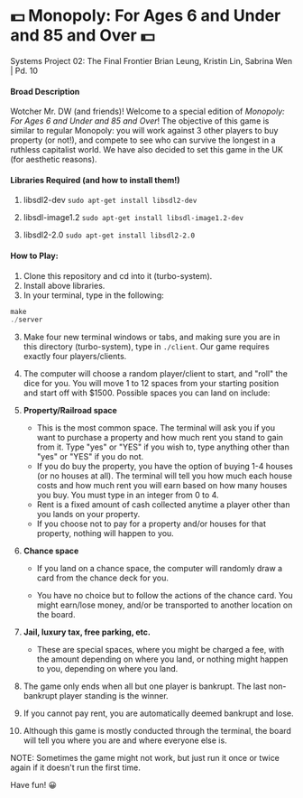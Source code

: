 # :dollar: **Monopoly: For Ages 6 and Under and 85 and Over** :dollar:
Systems Project 02: The Final Frontier
Brian Leung, Kristin Lin, Sabrina Wen | Pd. 10

#### Broad Description ####
Wotcher Mr. DW (and friends)! Welcome to a special edition of *Monopoly: For Ages 6 and Under and 85 and Over*! The objective of this game is similar to regular Monopoly: you will work against 3 other players to buy property (or not!), and compete to see who can survive the longest in a ruthless capitalist world. We have also decided to set this game in the UK (for aesthetic reasons).

#### Libraries Required (and how to install them!) ####
1. libsdl2-dev `sudo apt-get install libsdl2-dev`

2. libsdl-image1.2 `sudo apt-get install libsdl-image1.2-dev`
3. libsdl2-2.0 `sudo apt-get install libsdl2-2.0`

#### How to Play: ####
1. Clone this repository and cd into it (turbo-system).
1. Install above libraries.
2. In your terminal, type in the following:
```C
make
./server
```
3. Make four new terminal windows or tabs, and making sure you are in this directory (turbo-system), type in `./client`. Our game requires exactly four players/clients.
4. The computer will choose a random player/client to start, and "roll" the dice for you. You will move 1 to 12 spaces from your starting position and start off with $1500. Possible spaces you can land on include:
  1. **Property/Railroad space**
      * This is the most common space. The terminal will ask you if you want to purchase a property and how much rent you stand to gain from it. Type "yes" or "YES" if you wish to, type anything other than "yes" or "YES" if you do not.
      * If you do buy the property, you have the option of buying 1-4 houses (or no houses at all). The terminal will tell you how much each house costs and how much rent you will earn based on how many houses you buy. You must type in an integer from 0 to 4.
      * Rent is a fixed amount of cash collected anytime a player other than you lands on your property.
      * If you choose not to pay for a property and/or houses for that property, nothing will happen to you.

  2. **Chance space**

      * If you land on a chance space, the computer will randomly draw a card from the chance deck for you.

      *  You have no choice but to follow the actions of the chance card. You might earn/lose money, and/or be transported to another location on the board.

  3. **Jail, luxury tax, free parking, etc.**

      * These are special spaces, where you might be charged a fee, with the amount depending on where you land, or nothing might happen to you, depending on where you land.

5. The game only ends when all but one player is bankrupt. The last non-bankrupt player standing is the winner.

6. If you cannot pay rent, you are automatically deemed bankrupt and lose.

7. Although this game is mostly conducted through the terminal, the board will tell you where you are and where everyone else is.

NOTE: Sometimes the game might not work, but just run it once or twice again if it doesn't run the first time.

Have fun! :grinning:

